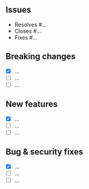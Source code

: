 ## Issues

- Resolves #...
- Closes #...
- Fixes #...

## Breaking changes

- [x] ...
- [ ] ...
- [ ] ...

## New features

- [x] ...
- [ ] ...
- [ ] ...

## Bug & security fixes

- [x] ...
- [ ] ...
- [ ] ...
